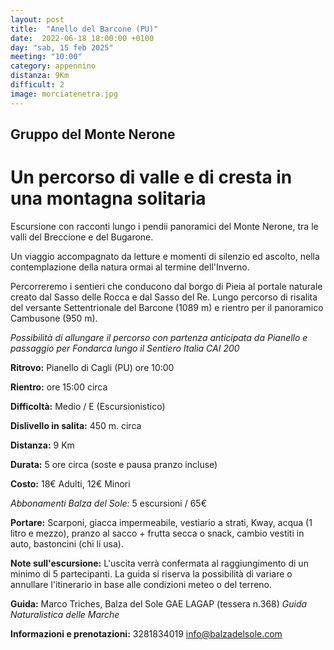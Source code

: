 ```yaml
---
layout: post
title:  "Anello del Barcone (PU)"
date:  2022-06-18 18:00:00 +0100
day: "sab, 15 feb 2025"
meeting: "10:00"
category: appennino 
distanza: 9Km
difficult: 2
image: morciatenetra.jpg
---
```


## Gruppo del Monte Nerone

# Un percorso di valle e di cresta in una montagna solitaria 

Escursione con racconti lungo i pendii panoramici del Monte Nerone, tra le valli del Breccione e del Bugarone.

Un viaggio accompagnato da letture e momenti di silenzio ed ascolto, nella contemplazione della natura ormai al termine dell'Inverno.

Percorreremo i sentieri che conducono dal borgo di Pieia al portale naturale creato dal Sasso delle Rocca e dal Sasso del Re. Lungo percorso di risalita del versante Settentrionale del Barcone (1089 m) e rientro per il panoramico Cambusone (950 m).

*Possibilità di allungare il percorso con partenza anticipata da Pianello e passaggio per Fondarca lungo il Sentiero Italia CAI 200*

**Ritrovo:** Pianello di Cagli (PU) ore 10:00

**Rientro:** ore 15:00 circa 

**Difficoltà:** Medio / E (Escursionistico)

**Dislivello in salita:**  450 m. circa

**Distanza:** 9 Km

**Durata:** 5 ore circa (soste e pausa pranzo incluse)

**Costo:** 18€ Adulti, 12€ Minori

*Abbonamenti Balza del Sole:* 5 escursioni / 65€

**Portare:** Scarponi, giacca impermeabile, vestiario a strati, Kway, acqua (1 litro e mezzo), pranzo al sacco + frutta secca o snack, cambio vestiti in auto, bastoncini (chi li usa). 

**Note sull'escursione:** L'uscita verrà confermata al raggiungimento di un minimo di 5 partecipanti. La guida si riserva la possibilità di variare o annullare l'itinerario in base alle condizioni meteo o del terreno.


**Guida:** Marco Triches, Balza del Sole GAE LAGAP (tessera n.368)
*Guida Naturalistica delle Marche*

**Informazioni e prenotazioni:** 3281834019 info@balzadelsole.com
